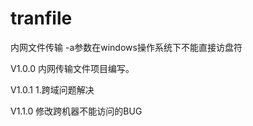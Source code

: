 # tranfile
内网文件传输
-a参数在windows操作系统下不能直接访盘符

V1.0.0
内网传输文件项目编写。

V1.0.1
1.跨域问题解决

V1.1.0
修改跨机器不能访问的BUG
